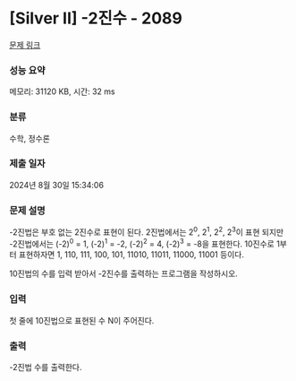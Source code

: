 # [Silver II] -2진수 - 2089 

[문제 링크](https://www.acmicpc.net/problem/2089) 

### 성능 요약

메모리: 31120 KB, 시간: 32 ms

### 분류

수학, 정수론

### 제출 일자

2024년 8월 30일 15:34:06

### 문제 설명

<p>-2진법은 부호 없는 2진수로 표현이 된다. 2진법에서는 2<sup>0</sup>, 2<sup>1</sup>, 2<sup>2</sup>, 2<sup>3</sup>이 표현 되지만 -2진법에서는 (-2)<sup>0</sup> = 1, (-2)<sup>1</sup> = -2, (-2)<sup>2</sup> = 4, (-2)<sup>3</sup> = -8을 표현한다. 10진수로 1부터 표현하자면 1, 110, 111, 100, 101, 11010, 11011, 11000, 11001 등이다.</p>

<p>10진법의 수를 입력 받아서 -2진수를 출력하는 프로그램을 작성하시오.</p>

### 입력 

 <p>첫 줄에 10진법으로 표현된 수 N이 주어진다.</p>

### 출력 

 <p>-2진법 수를 출력한다.</p>

